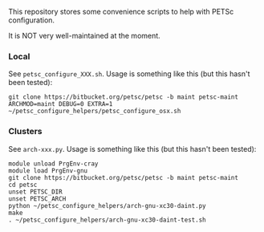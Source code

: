 This repository stores some convenience scripts to help with PETSc configuration.

It is NOT very well-maintained at the moment.

### Local ###
See `petsc_configure_XXX.sh`. Usage is something like this (but this hasn't been tested):

    git clone https://bitbucket.org/petsc/petsc -b maint petsc-maint
    ARCHMOD=maint DEBUG=0 EXTRA=1 ~/petsc_configure_helpers/petsc_configure_osx.sh

### Clusters ###
See `arch-xxx.py`. Usage is something like this (but this hasn't been tested):

    module unload PrgEnv-cray
    module load PrgEnv-gnu
    git clone https://bitbucket.org/petsc/petsc -b maint petsc-maint
    cd petsc
    unset PETSC_DIR
    unset PETSC_ARCH
    python ~/petsc_configure_helpers/arch-gnu-xc30-daint.py
    make
    . ~/petsc_configure_helpers/arch-gnu-xc30-daint-test.sh
